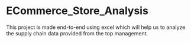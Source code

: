 # ECommerce_Store_Analysis

This project is made end-to-end using excel which will help us to analyze the supply chain data provided from the top management.
